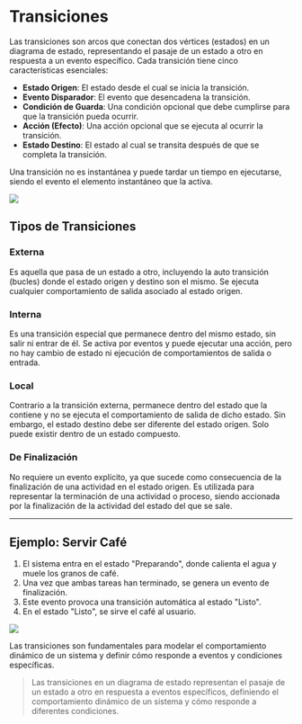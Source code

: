 

# Transiciones

Las transiciones son arcos que conectan dos vértices (estados) en un diagrama de estado, representando el pasaje de un estado a otro en respuesta a un evento específico. Cada transición tiene cinco características esenciales:

- **Estado Origen**: El estado desde el cual se inicia la transición.
- **Evento Disparador**: El evento que desencadena la transición.
- **Condición de Guarda**: Una condición opcional que debe cumplirse para que la transición pueda ocurrir.
- **Acción (Efecto)**: Una acción opcional que se ejecuta al ocurrir la transición.
- **Estado Destino**: El estado al cual se transita después de que se completa la transición.

Una transición no es instantánea y puede tardar un tiempo en ejecutarse, siendo el evento el elemento instantáneo que la activa.

![](https://lh7-us.googleusercontent.com/docsz/AD_4nXd0kWj0MN-QOWp4cMtrxJQrcbw-XBMDoYhD-RjA11fjpa0bd31tNO9LhYfk8_PN9vAkYMlpqtJ35PEdct4uSxnDH0aXcDseCet271yyHUlTr6Vcb550aLPBZi3Ed_LaAnHjMHV1f-1QAYJzEh3_u5tFGAs?key=VReuh94fGGpJZLGsXsGdUQ)

## Tipos de Transiciones

### Externa
Es aquella que pasa de un estado a otro, incluyendo la auto transición (bucles) donde el estado origen y destino son el mismo. Se ejecuta cualquier comportamiento de salida asociado al estado origen.

### Interna
Es una transición especial que permanece dentro del mismo estado, sin salir ni entrar de él. Se activa por eventos y puede ejecutar una acción, pero no hay cambio de estado ni ejecución de comportamientos de salida o entrada.

### Local
Contrario a la transición externa, permanece dentro del estado que la contiene y no se ejecuta el comportamiento de salida de dicho estado. Sin embargo, el estado destino debe ser diferente del estado origen. Solo puede existir dentro de un estado compuesto.

### De Finalización
No requiere un evento explícito, ya que sucede como consecuencia de la finalización de una actividad en el estado origen. Es utilizada para representar la terminación de una actividad o proceso, siendo accionada por la finalización de la actividad del estado del que se sale.

---
## Ejemplo: Servir Café

1. El sistema entra en el estado "Preparando", donde calienta el agua y muele los granos de café.
2. Una vez que ambas tareas han terminado, se genera un evento de finalización.
3. Este evento provoca una transición automática al estado "Listo".
4. En el estado "Listo", se sirve el café al usuario.

![](https://lh7-us.googleusercontent.com/docsz/AD_4nXc3Z-UWMHon_-QlDrH_1_noUd4DCcjpXwin4m4hlB8FbAtInMtORiu5ITjy6A4pOne1AAs_Yk1LeAp_t6gVEj6g-5W66w6oeyJQt_2AIOG0Zn2ZWPuhXUK1QQyc3fzy7Rs-VZRkDkDKlMMueSjjcSYT1vH4?key=VReuh94fGGpJZLGsXsGdUQ)

Las transiciones son fundamentales para modelar el comportamiento dinámico de un sistema y definir cómo responde a eventos y condiciones específicas.

> Las transiciones en un diagrama de estado representan el pasaje de un estado a otro en respuesta a eventos específicos, definiendo el comportamiento dinámico de un sistema y cómo responde a diferentes condiciones.
